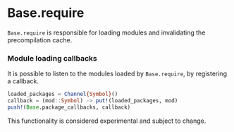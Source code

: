 # Base.require

`Base.require` is responsible for loading modules and invalidating the precompilation cache.

### Module loading callbacks

It is possible to listen to the modules loaded by `Base.require`, by registering a callback.

```julia
loaded_packages = Channel{Symbol}()
callback = (mod::Symbol) -> put!(loaded_packages, mod)
push!(Base.package_callbacks, callback)
```

This functionality is considered experimental and subject to change.

